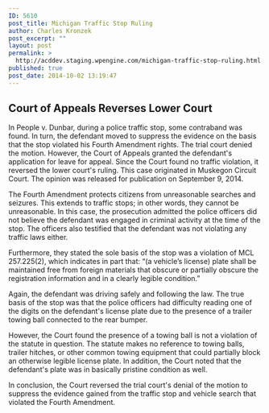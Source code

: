 ```yaml
---
ID: 5610
post_title: Michigan Traffic Stop Ruling
author: Charles Kronzek
post_excerpt: ""
layout: post
permalink: >
  http://acddev.staging.wpengine.com/michigan-traffic-stop-ruling.html
published: true
post_date: 2014-10-02 13:19:47
---
```

<h2>Court of Appeals Reverses Lower Court</h2>
In People v. Dunbar, during a police traffic stop, some contraband was found. In turn, the defendant moved to suppress the evidence on the basis that the stop violated his Fourth Amendment rights. The trial court denied the motion. However, the Court of Appeals granted the defendant's application for leave for appeal. Since the Court found no traffic violation, it reversed the lower court's ruling. This case originated in Muskegon Circuit Court. The opinion was released for publication on September 9, 2014.

The Fourth Amendment protects citizens from unreasonable searches and seizures. This extends to traffic stops; in other words, they cannot be unreasonable. In this case, the prosecution admitted the police officers did not believe the defendant was engaged in criminal activity at the time of the stop. The officers also testified that the defendant was not violating any traffic laws either.<!--more-->

Furthermore, they stated the sole basis of the stop was a violation of MCL 257.225(2), which indicates in part that: “(a vehicle’s license) plate shall be maintained free from foreign materials that obscure or partially obscure the registration information and in a clearly legible condition.”

Again, the defendant was driving safely and following the law. The true basis of the stop was that the police officers had difficulty reading one of the digits on the defendant's license plate due to the presence of a trailer towing ball connected to the rear bumper.

However, the Court found the presence of a towing ball is not a violation of the statute in question. The statute makes no reference to towing balls, trailer hitches, or other common towing equipment that could partially block an otherwise legible license plate. In addition, the Court noted that the defendant's plate was in basically pristine condition as well.

In conclusion, the Court reversed the trial court's denial of the motion to suppress the evidence gained from the traffic stop and vehicle search that violated the Fourth Amendment.

&nbsp;